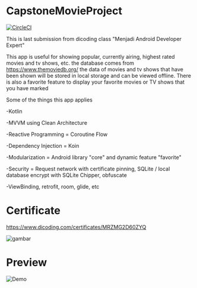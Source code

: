# CapstoneMovieProject
[![CircleCI](https://circleci.com/gh/mikailalex/CapstoneMovieProject.svg?style=svg)](circleci.com/pipelines/github/mikailalex/CapstoneMovieProject)

This is last submission from dicoding class "Menjadi Android Developer Expert"

This app is useful for showing popular, currently airing, highest rated movies and tv shows, etc. the database comes from https://www.themoviedb.org/ the data of movies and tv shows that have been shown will be stored in local storage and can be viewed offline. There is also a favorite feature to display your favorite movies or TV shows that you have marked


Some of the things this app applies

  -Kotlin

  -MVVM using Clean Architecture
  
  -Reactive Programming = Coroutine Flow
  
  -Dependency Injection = Koin
  
  -Modularization = Android library "core" and dynamic feature "favorite"
  
  -Security = Request network with certificate pinning, SQLite / local database encrypt with SQLite Chipper, obfuscate
  
  -ViewBinding, retrofit, room, glide, etc

# Certificate

https://www.dicoding.com/certificates/MRZMG2D60ZYQ

![gambar](https://user-images.githubusercontent.com/67632360/123537592-6ebf6e80-d75a-11eb-8d91-99c74877b608.png)

# Preview

![Demo](https://user-images.githubusercontent.com/67632360/123531199-b6c79c80-d72c-11eb-9923-bbb8949062fc.gif)
